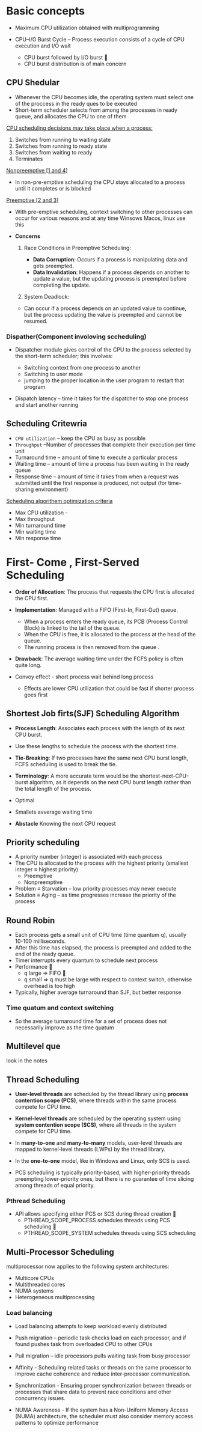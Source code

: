 # Basic concepts

- Maximum CPU utilization obtained with multiprogramming

- CPU–I/O Burst Cycle – Process execution consists of a cycle of CPU execution and I/O wait
	- CPU burst followed by I/O burst 
	- CPU burst distribution is of main concern

## CPU Shedular 

- Whenever the CPU becomes idle, the operating system must select one of the proccess in the ready ques to be executed 
- Short-term scheduler selects from among the processes in ready queue, and allocates the CPU to one of them

<u> CPU scheduling decisions may take place when a process: </u>

1. Switches from running to waiting state 
2. Switches from running to ready state 
3. Switches from waiting to ready 
4. Terminates
   
 <u> Nonpreemptive [1 and 4] </u> 

- In non-pre-emptive scheduling the CPU stays allocated to a process until it completes or is blocked

 <u> Preemptive [2 and 3] </u> 
- With pre-emptive scheduling, context switching to other processes can occur for various reasons and at any time Winsows Macos, linux use this
- **Concerns** 

	1. Race Conditions in Preemptive Scheduling:
    
	    - **Data Corruption**: Occurs if a process is manipulating data and gets preempted.
	    - **Data Invalidation**: Happens if a process depends on another to update a value, but the updating process is preempted before completing the update.
	1. System Deadlock:
    
    - Can occur if a process depends on an updated value to continue, but the process updating the value is preempted and cannot be resumed.

### Dispather(Component involoving sccheduling)

- Dispatcher module gives control of the CPU to the process selected by the short-term scheduler; this involves:

	-  Switching context from one process to another 
	- Switching to user mode 
	- jumping to the proper location in the user program to restart that program
- Dispatch latency – time it takes for the dispatcher to stop one process and start another running

## Scheduling Critewria

- `CPU utilization` – keep the CPU as busy as possible
- `Throughput` –Number  of processes that complete their execution per time unit 
- Turnaround time – amount of time to execute a particular process 
- Waiting time – amount of time a process has been waiting in the ready queue 
- Response time – amount of time it takes from when a request was submitted until the first response is produced, not output (for time-sharing environment)
  
<u> Scheduling algorithem optimization criteria </u>

- Max CPU utilization -
- Max throughput 
- Min turnaround time 
- Min waiting time 
- Min response time

# First- Come , First-Served Scheduling

  
- **Order of Allocation**: The process that requests the CPU first is allocated the CPU first.
- **Implementation**: Managed with a FIFO (First-In, First-Out) queue.
  
    - When a process enters the ready queue, its PCB (Process Control Block) is linked to the tail of the queue.
    - When the CPU is free, it is allocated to the process at the head of the queue.
    - The running process is then removed from the queue
      .
- **Drawback**: The average waiting time under the FCFS policy is often quite long.

- Convoy effect - short process  wait behind long process
	- Effects are lower CPU utilization that could be fast if shorter process goes first 

## Shortest Job firts(SJF) Scheduling Algorithm

  
- **Process Length**: Associates each process with the length of its next CPU burst.
  
- Use these lengths to schedule the process with the shortest time.
  
- **Tie-Breaking**: If two processes have the same next CPU burst length, FCFS scheduling is used to break the tie.
  
- **Terminology**: A more accurate term would be the shortest-next-CPU-burst algorithm, as it depends on the next CPU burst length rather than the total length of the process.
- Optimal
- Smallets avverage waiting time
- **Abstacle** Knowing the next CPU request


## Priority scheduling 

- A priority number (integer) is associated with each process
- The CPU is allocated to the process with the highest priority (smallest integer ≡ highest priority)
	- Preemptive  
	- Nonpreemptive
- Problem ≡ Starvation – low priority processes may never execute 
- Solution ≡ Aging – as time progresses increase the priority of the process


## Round Robin

- Each process gets a small unit of CPU time (time quantum q), usually 10-100 milliseconds. 
- After this time has elapsed, the process is preempted and added to the end of the ready queue.
- Timer interrupts every quantum to schedule next process
- Performance  
	- q large ⇒ FIFO  
	- q small ⇒ q must be large with respect to context switch, otherwise overhead is too high
- Typically, higher average turnaround than SJF, but better response

### Time quatum and context switching

- So the average  turnaround time for a set of process does not necessarily improve as the time quatum

## Multilevel que

look in the notes

## Thread Scheduling


- **User-level threads** are scheduled by the thread library using **process contention scope (PCS)**, where threads within the same process compete for CPU time.
  
- **Kernel-level threads** are scheduled by the operating system using **system contention scope (SCS)**, where all threads in the system compete for CPU time.
  
- In **many-to-one** and **many-to-many** models, user-level threads are mapped to kernel-level threads (LWPs) by the thread library.
- In the **one-to-one** model, like in Windows and Linux, only SCS is used.
  
- PCS scheduling is typically priority-based, with higher-priority threads preempting lower-priority ones, but there is no guarantee of time slicing among threads of equal priority.
### Pthread Scheduling

- API allows specifying either PCS or SCS during thread creation 
	- PTHREAD_SCOPE_PROCESS schedules threads using PCS scheduling 
	- PTHREAD_SCOPE_SYSTEM schedules threads using SCS scheduling

## Multi-Processor Scheduling

multiprocessor now applies to the following system architectures: 
- Multicore CPUs 
- Multithreaded cores 
-  NUMA systems
-  Heterogeneous multiprocessing

### Load balancing

- Load balancing attempts to keep workload evenly distributed
  
- Push migration – periodic task checks load on each processor, and if found pushes task from overloaded CPU to other CPUs

- Pull migration – idle processors pulls waiting task from busy processor

- Affinity - Scheduling related tasks or threads on the same processor to improve cache coherence and reduce inter-processor communication.

- Synchronization - Ensuring proper synchronization between threads or processes that share data to prevent race conditions and other concurrency issues.

- NUMA Awareness - If the system has a Non-Uniform Memory Access (NUMA) architecture, the scheduler must also consider memory access patterns to optimize performance